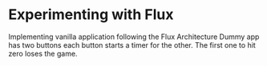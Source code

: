 # Experimenting with Flux

Implementing vanilla application following the Flux Architecture
Dummy app has two buttons each button starts a timer for the other. The first one to hit zero loses the game.
